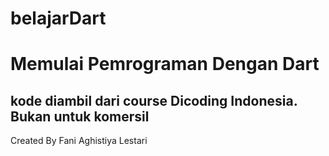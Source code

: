 # belajarDart
Memulai Pemrograman Dengan Dart
=
kode diambil dari course Dicoding Indonesia. Bukan untuk komersil
-
Created By Fani Aghistiya Lestari
